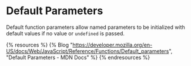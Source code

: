 # Default Parameters

Default function parameters allow named parameters to be initialized with default values if no value or `undefined` is passed.

{% resources %}
  {% Blog "https://developer.mozilla.org/en-US/docs/Web/JavaScript/Reference/Functions/Default_parameters", "Default Parameters - MDN Docs" %}
{% endresources %}
